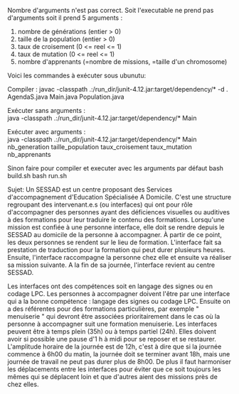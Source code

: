 Nombre d'arguments n'est pas correct.
Soit l'executable ne prend pas d'arguments soit il prend 5 arguments : 
   1. nombre de générations (entier > 0)
   2. taille de la population (entier > 0)
   3. taux de croisement (0 <= reel <= 1)
   4. taux de mutation (0 <= reel <= 1)
   5. nombre d'apprenants (=nombre de missions, =taille d'un chromosome)

Voici les commandes à exécuter sous ubunutu:

Compiler :
  javac -classpath .:/run_dir/junit-4.12.jar:target/dependency/* -d . AgendaS.java Main.java Population.java

Exécuter sans arguments :  
  java -classpath .:/run_dir/junit-4.12.jar:target/dependency/* Main

Exécuter avec arguments :  
  java -classpath .:/run_dir/junit-4.12.jar:target/dependency/* Main nb_generation taille_population taux_croisement taux_mutation nb_apprenants

Sinon faire pour compiler et executer avec les arguments par défaut
  bash build.sh
  bash run.sh
  
Sujet:
Un SESSAD est un centre proposant des Services d'accompagnement d'Education Spécialisée A Domicile.
C'est une structure regroupant des intervenant.e.s (ou interfaces) qui ont pour rôle d'accompagner des
personnes ayant des déficiences visuelles ou auditives à des formations pour leur traduire le contenu des
formations. Lorsqu'une mission est confiée à une personne interface, elle doit se rendre depuis le SESSAD
au domicile de la personne à accompagner. À partir de ce point, les deux personnes se rendent sur le
lieu de formation. L'interface fait sa prestation de traduction pour la formation qui peut durer plusieurs
heures. Ensuite, l'interface raccompagne la personne chez elle et ensuite va réaliser sa mission suivante. A
la fin de sa journée, l'interface revient au centre SESSAD.

Les interfaces ont des compétences soit en langage des signes ou en codage LPC. Les personnes à accompagner doivent l'être par une interface qui a la bonne compétence : langage des signes ou codage LPC.
Ensuite on a des référentes pour des formations particulières, par exemple " menuiserie " qui devront être
associées prioritairement dans le cas où la personne à accompagner suit une formation menuiserie.
Les interfaces peuvent être à temps plein (35h) ou à temps partiel (24h). Elles doivent avoir si possible
une pause d'1 h à midi pour se reposer et se restaurer. L'amplitude horaire de la journée est de 12h, c'est à
dire que si la journée commence à 6h00 du matin, la journée doit se terminer avant 18h, mais une journée
de travail ne peut pas durer plus de 8h00. De plus il faut harmoniser les déplacements entre les interfaces
pour éviter que ce soit toujours les mêmes qui se déplacent loin et que d'autres aient des missions près de
chez elles.